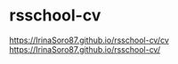 # rsschool-cv
https://IrinaSoro87.github.io/rsschool-cv/cv
https://IrinaSoro87.github.io/rsschool-cv/